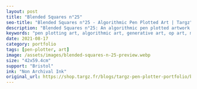 ```yaml
---
layout: post
title: "Blended Squares n°25"
seo-title: "Blended Squares n°25 - Algorithmic Pen Plotted Art | Targz"
description: "Blended Squares n°25: An algorithmic pen plotted artwork featuring geometric patterns. 42x59.4cm non archival ink on Bristol paper."
keywords: "pen plotting art, algorithmic art, generative art, op art, mathematical art, geometric patterns, bristol paper, precision plotting"
date: 2021-08-17
category: portfolio
tags: [pen-plotter, art]
image: /assets/images/blended-squares-n-25-preview.webp
size: "42x59.4cm"
support: "Bristol"
ink: "Non Archival Ink"
original_url: https://shop.targz.fr/blogs/targz-pen-plotter-portfolio/blended-squares-n-25
---
```




